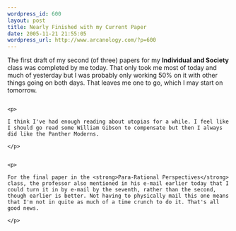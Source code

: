```yaml
--- 
wordpress_id: 600
layout: post
title: Nearly Finished with my Current Paper
date: 2005-11-21 21:55:05
wordpress_url: http://www.arcanology.com/?p=600
---
```

<p>
                                                                                                                                                                                                                                                                                                                                                                                                                                                                                                                                                                                                                                                                                                                                                                                The first draft of my second (of three) papers for my <strong>Individual and Society</strong> class was completed by me today. That only took me most of today and much of yesterday but I was probably only working 50% on it with other things going on both days. That leaves me one to go, which I may start on tomorrow.
                                                                                                                                                                                                                                                                                                                                                                                                                                                                                                                                                                                                                                                                                                                                                                              </p>
                                                                                                                                                                                                                                                                                                                                                                                                                                                                                                                                                                                                                                                                                                                                                                              
                                                                                                                                                                                                                                                                                                                                                                                                                                                                                                                                                                                                                                                                                                                                                                              <p>
                                                                                                                                                                                                                                                                                                                                                                                                                                                                                                                                                                                                                                                                                                                                                                                I think I've had enough reading about utopias for a while. I feel like I should go read some William Gibson to compensate but then I always did like the Panther Moderns.
                                                                                                                                                                                                                                                                                                                                                                                                                                                                                                                                                                                                                                                                                                                                                                              </p>
                                                                                                                                                                                                                                                                                                                                                                                                                                                                                                                                                                                                                                                                                                                                                                              
                                                                                                                                                                                                                                                                                                                                                                                                                                                                                                                                                                                                                                                                                                                                                                              <p>
                                                                                                                                                                                                                                                                                                                                                                                                                                                                                                                                                                                                                                                                                                                                                                                For the final paper in the <strong>Para-Rational Perspectives</strong> class, the professor also mentioned in his e-mail earlier today that I could turn it in by e-mail by the seventh, rather than the second, though earlier is better. Not having to physically mail this one means that I'm not in quite as much of a time crunch to do it. That's all good news.
                                                                                                                                                                                                                                                                                                                                                                                                                                                                                                                                                                                                                                                                                                                                                                              </p>